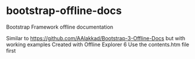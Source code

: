 # bootstrap-offline-docs
Bootstrap Framework offline documentation

Similar to https://github.com/AAlakkad/Bootstrap-3-Offline-Docs but with working examples
Created with Offline Explorer 6
Use the contents.htm file first
